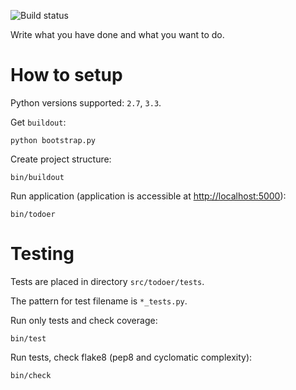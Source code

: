 ![Build status](https://secure.travis-ci.org/sycy600/todoer.png?branch=master)

Write what you have done and what you want to do.

How to setup
============

Python versions supported: `2.7`, `3.3`.

Get ``buildout``:

    python bootstrap.py

Create project structure:

    bin/buildout

Run application (application is accessible at [http://localhost:5000](http://localhost:5000)):

    bin/todoer

Testing
=======

Tests are placed in directory ``src/todoer/tests``.

The pattern for test filename is ``*_tests.py``.

Run only tests and check coverage:

    bin/test

Run tests, check flake8 (pep8 and cyclomatic complexity):

    bin/check
